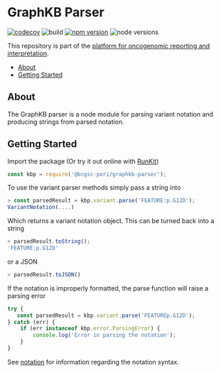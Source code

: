 # GraphKB Parser

[![codecov](https://codecov.io/gh/bcgsc/pori_graphkb_parser/branch/master/graph/badge.svg?token=D3IG5YL6JT)](https://codecov.io/gh/bcgsc/pori_graphkb_parser) ![build](https://github.com/bcgsc/pori_graphkb_parser/workflows/build/badge.svg?branch=master) [![npm version](https://badge.fury.io/js/%40bcgsc-pori%2Fgraphkb-parser.svg)](https://badge.fury.io/js/%40bcgsc-pori%2Fgraphkb-parser) ![node versions](https://img.shields.io/badge/node-10%20%7C%2012%20%7C%2014-blue)

This repository is part of the [platform for oncogenomic reporting and interpretation](https://github.com/bcgsc/pori).

- [About](#about)
- [Getting Started](#getting-started)

## About

The GraphKB parser is a node module for parsing variant notation and producing strings from
parsed notation.

## Getting Started

Import the package (Or try it out online with [RunKit](https://runkit.com/creisle/6083062ff39ff0001b93ea6f))

```js
const kbp = require('@bcgsc-pori/graphkb-parser');
```

To use the variant parser methods simply pass a string into

```js
> const parsedResult = kbp.variant.parse('FEATURE:p.G12D');
VariantNotation(....)
```

Which returns a variant notation object. This can be turned back into a string

```js
> parsedResult.toString();
'FEATURE:p.G12D'
```

or a JSON

```js
> parsedResult.toJSON()
```

If the notation is improperly formatted, the parse function will raise a parsing error

```js
try {
   const parsedResult = kbp.variant.parse('FEATUREp.G12D');
} catch (err) {
    if (err instanceof kbp.error.ParsingError) {
        console.log('Error in parsing the notation');
    }
}
```

See [notation](doc/notation.md) for information regarding the notation syntax.
